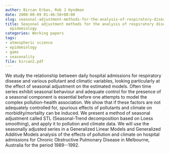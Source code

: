 ```yaml
---
author: Bircan Erbas, Rob J Hyndman
date: 2000-08-09 01:46:58+00:00
slug: seasonal-adjustment-methods-for-the-analysis-of-respiratory-disease-in-environmental-epidemiology
title: Seasonal adjustment methods for the analysis of respiratory disease in environmental
  epidemiology
categories: Working papers
tags:
- atmospheric science
- epidemiology
- gams
- seasonality
file: bircan2.pdf
---
```


We study the relationship between daily hospital admissions for respiratory disease and various pollutant and climatic variables, looking particularly at the effect of seasonal adjustment on the estimated models. Often time series exhibit seasonal behaviour and adequate control for the presence of a seasonal component is essential before one attempts to model the complex pollution-health association. We show that if these factors are not adequately controlled for, spurious effects of pollutants and climate on morbidity/mortality can be induced. We present a method of seasonal adjustment called STL (Seasonal-Trend decomposition based on Loess smoothing), and apply it to pollution and climate data. We will use the seasonally adjusted series in a Generalized Linear Models and Generalized Additive Models analysis of the effects of pollution and climate on hospital admissions for Chronic Obstructive Pulmonary Disease in Melbourne, Australia for the period 1989--1992.
